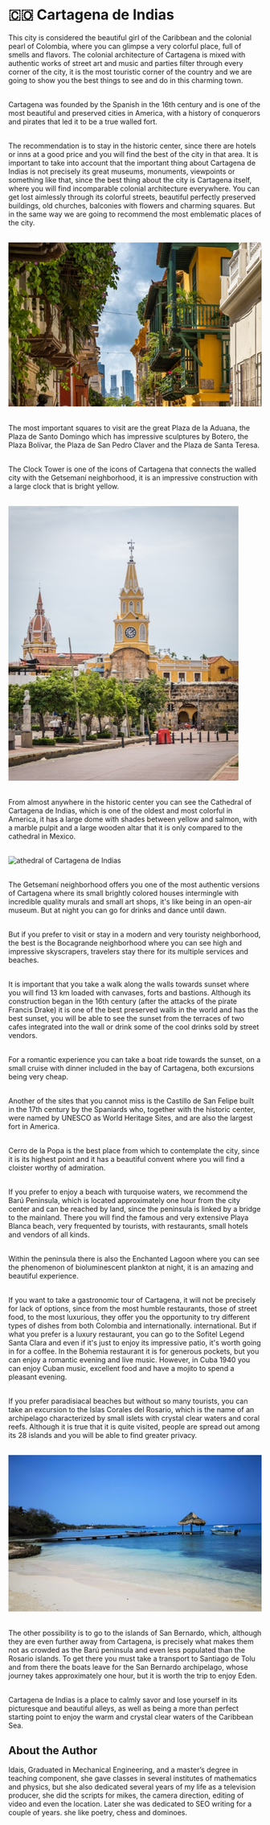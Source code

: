 # 🇨🇴 Cartagena de Indias

This city is considered the beautiful girl of the Caribbean and the
colonial pearl of Colombia, where you can glimpse a very colorful place,
full of smells and flavors. The colonial architecture of Cartagena is
mixed with authentic works of street art and music and parties filter
through every corner of the city, it is the most touristic corner of the
country and we are going to show you the best things to see and do in
this charming town.

<br>Cartagena was founded by the Spanish in the 16th century and is one of
the most beautiful and preserved cities in America, with a history of
conquerors and pirates that led it to be a true walled fort.

<br>The recommendation is to stay in the historic center, since there are
hotels or inns at a good price and you will find the best of the city in
that area. It is important to take into account that the important thing
about Cartagena de Indias is not precisely its great museums, monuments,
viewpoints or something like that, since the best thing about the city
is Cartagena itself, where you will find incomparable colonial
architecture everywhere. You can get lost aimlessly through its colorful
streets, beautiful perfectly preserved buildings, old churches,
balconies with flowers and charming squares. But in the same way we are
going to recommend the most emblematic places of the city.

<br>![Cartagena De indias](_static/images/cartagena-de-indias/image1.jpg)

<br>The most important squares to visit are the great Plaza de la Aduana,
the Plaza de Santo Domingo which has impressive sculptures by Botero,
the Plaza Bolívar, the Plaza de San Pedro Claver and the Plaza de Santa
Teresa.

<br>The Clock Tower is one of the icons of Cartagena that connects the
walled city with the Getsemaní neighborhood, it is an impressive
construction with a large clock that is bright yellow.

<br>![Clock Tower](_static/images/cartagena-de-indias/image2.jpg)

<br>From almost anywhere in the historic center you can see the Cathedral of
Cartagena de Indias, which is one of the oldest and most colorful in
America, it has a large dome with shades between yellow and salmon, with
a marble pulpit and a large wooden altar that it is only compared to the
cathedral in Mexico.

<br>![athedral of
Cartagena de Indias](_static/images/cartagena-de-indias/image3.jpg)

<br>The Getsemaní neighborhood offers you one
of the most authentic versions of Cartagena where its small brightly
colored houses intermingle with incredible quality murals and small art
shops, it\'s like being in an open-air museum. But at night you can go
for drinks and dance until dawn.

<br>But if you prefer to visit or stay in a modern and very touristy
neighborhood, the best is the Bocagrande neighborhood where you can see
high and impressive skyscrapers, travelers stay there for its multiple
services and beaches.

<br>It is important that you take a walk along the walls towards sunset
where you will find 13 km loaded with canvases, forts and bastions.
Although its construction began in the 16th century (after the attacks
of the pirate Francis Drake) it is one of the best preserved walls in
the world and has the best sunset, you will be able to see the sunset
from the terraces of two cafes integrated into the wall or drink some of
the cool drinks sold by street vendors.

<br>For a romantic experience you can take a boat ride towards the sunset,
on a small cruise with dinner included in the bay of Cartagena, both
excursions being very cheap.

<br>Another of the sites that you cannot miss is the Castillo de San Felipe
built in the 17th century by the Spaniards who, together with the
historic center, were named by UNESCO as World Heritage Sites, and are
also the largest fort in America.

<br>Cerro de la Popa is the best place from which to contemplate the city,
since it is its highest point and it has a beautiful convent where you
will find a cloister worthy of admiration.

<br>If you prefer to enjoy a beach with turquoise waters, we recommend the
Barú Peninsula, which is located approximately one hour from the city
center and can be reached by land, since the peninsula is linked by a
bridge to the mainland. There you will find the famous and very
extensive Playa Blanca beach, very frequented by tourists, with
restaurants, small hotels and vendors of all kinds.

<br>Within the peninsula there is also the Enchanted Lagoon where you can
see the phenomenon of bioluminescent plankton at night, it is an amazing
and beautiful experience.

<br>If you want to take a gastronomic tour of Cartagena, it will not be
precisely for lack of options, since from the most humble restaurants,
those of street food, to the most luxurious, they offer you the
opportunity to try different types of dishes from both Colombia and
internationally. international. But if what you prefer is a luxury
restaurant, you can go to the Sofitel Legend Santa Clara and even if
it\'s just to enjoy its impressive patio, it\'s worth going in for a
coffee. In the Bohemia restaurant it is for generous pockets, but you
can enjoy a romantic evening and live music. However, in Cuba 1940 you
can enjoy Cuban music, excellent food and have a mojito to spend a
pleasant evening.

<br>If you prefer paradisiacal beaches but without so many tourists, you can
take an excursion to the Islas Corales del Rosario, which is the name of
an archipelago characterized by small islets with crystal clear waters
and coral reefs. Although it is true that it is quite visited, people
are spread out among its 28 islands and you will be able to find greater
privacy.

<br>![Islas Corales del Rosario](_static/images/cartagena-de-indias/image4.jpg)

<br>The other possibility is to go to the islands of San Bernardo, which,
although they are even further away from Cartagena, is precisely what
makes them not as crowded as the Barú peninsula and even less populated
than the Rosario islands. To get there you must take a transport to
Santiago de Tolu and from there the boats leave for the San Bernardo
archipelago, whose journey takes approximately one hour, but it is worth
the trip to enjoy Eden.

<br>Cartagena de Indias is a place to calmly savor and lose yourself in its
picturesque and beautiful alleys, as well as being a more than perfect
starting point to enjoy the warm and crystal clear waters of the
Caribbean Sea.

## About the Author

Idais, Graduated in Mechanical Engineering, and a master’s degree in teaching component, she gave classes in several institutes of mathematics and physics, but she also dedicated several years of my life as a television producer, she did the scripts for mikes, the camera direction, editing of video and even the location. Later she was dedicated to SEO writing for a couple of years. she like poetry, chess and dominoes.